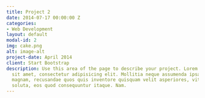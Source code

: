 ```yaml
---
title: Project 2
date: 2014-07-17 00:00:00 Z
categories:
- Web Development
layout: default
modal-id: 2
img: cake.png
alt: image-alt
project-date: April 2014
client: Start Bootstrap
description: Use this area of the page to describe your project. Lorem ipsum dolor
  sit amet, consectetur adipisicing elit. Mollitia neque assumenda ipsam nihil, molestias
  magnam, recusandae quos quis inventore quisquam velit asperiores, vitae? Reprehenderit
  soluta, eos quod consequuntur itaque. Nam.
---
```


